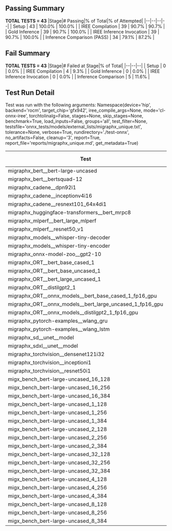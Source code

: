 ## Passing Summary

**TOTAL TESTS = 43**
|Stage|# Passing|% of Total|% of Attempted|
|--|--|--|--|
| Setup | 43 | 100.0% | 100.0% |
| IREE Compilation | 39 | 90.7% | 90.7% |
| Gold Inference | 39 | 90.7% | 100.0% |
| IREE Inference Invocation | 39 | 90.7% | 100.0% |
| Inference Comparison (PASS) | 34 | 79.1% | 87.2% |
## Fail Summary

**TOTAL TESTS = 43**
|Stage|# Failed at Stage|% of Total|
|--|--|--|
| Setup | 0 | 0.0% |
| IREE Compilation | 4 | 9.3% |
| Gold Inference | 0 | 0.0% |
| IREE Inference Invocation | 0 | 0.0% |
| Inference Comparison | 5 | 11.6% |
## Test Run Detail
Test was run with the following arguments:
Namespace(device='hip', backend='rocm', target_chip='gfx942', iree_compile_args=None, mode='cl-onnx-iree', torchtolinalg=False, stages=None, skip_stages=None, benchmark=True, load_inputs=False, groups='all', test_filter=None, testsfile='onnx_tests/models/external_lists/migraphx_unique.txt', tolerance=None, verbose=True, rundirectory='./test-onnx', no_artifacts=False, cleanup='3', report=True, report_file='reports/migraphx_unique.md', get_metadata=True)

| Test | Exit Status | Mean Benchmark Time (ms) | Notes |
|--|--|--|--|
| migraphx_bert__bert-large-uncased | PASS | 19.31574681448519 | |
| migraphx_bert__bertsquad-12 | compilation | None | |
| migraphx_cadene__dpn92i1 | PASS | 5.041161890015549 | |
| migraphx_cadene__inceptionv4i16 | PASS | 29.107576861760105 | |
| migraphx_cadene__resnext101_64x4di1 | PASS | 6.412592786081304 | |
| migraphx_huggingface-transformers__bert_mrpc8 | PASS | 7.266126375660046 | |
| migraphx_mlperf__bert_large_mlperf | Numerics | 26.423377628536684 | |
| migraphx_mlperf__resnet50_v1 | PASS | 4.79357390501312 | |
| migraphx_models__whisper-tiny-decoder | PASS | 38.66096288860447 | |
| migraphx_models__whisper-tiny-encoder | Numerics | 47.00041257811892 | |
| migraphx_onnx-model-zoo__gpt2-10 | compilation | None | |
| migraphx_ORT__bert_base_cased_1 | PASS | 115.09716050123744 | |
| migraphx_ORT__bert_base_uncased_1 | PASS | 115.52182366843529 | |
| migraphx_ORT__bert_large_uncased_1 | PASS | 521.4706289940901 | |
| migraphx_ORT__distilgpt2_1 | PASS | 68.68846596723111 | |
| migraphx_ORT__onnx_models__bert_base_cased_1_fp16_gpu | Numerics | 62.007456787713714 | |
| migraphx_ORT__onnx_models__bert_large_uncased_1_fp16_gpu | Numerics | 328.23831000011216 | |
| migraphx_ORT__onnx_models__distilgpt2_1_fp16_gpu | Numerics | 34.20235820614459 | |
| migraphx_pytorch-examples__wlang_gru | PASS | 18.56412019151321 | |
| migraphx_pytorch-examples__wlang_lstm | PASS | 8.285114918392134 | |
| migraphx_sd__unet__model | import_model | None | |
| migraphx_sdxl__unet__model | import_model | None | |
| migraphx_torchvision__densenet121i32 | PASS | 17.861202452791968 | |
| migraphx_torchvision__inceptioni1 | PASS | 4.953702125105876 | |
| migraphx_torchvision__resnet50i1 | PASS | 3.2224403139385114 | |
| migx_bench_bert-large-uncased_16_128 | PASS | 27.04877665420123 | |
| migx_bench_bert-large-uncased_16_256 | PASS | 38.285780240753574 | |
| migx_bench_bert-large-uncased_16_384 | PASS | 58.10668805477487 | |
| migx_bench_bert-large-uncased_1_128 | PASS | 12.256692047404137 | |
| migx_bench_bert-large-uncased_1_256 | PASS | 12.742987739329692 | |
| migx_bench_bert-large-uncased_1_384 | PASS | 19.35109020322906 | |
| migx_bench_bert-large-uncased_2_128 | PASS | 12.8482385637736 | |
| migx_bench_bert-large-uncased_2_256 | PASS | 19.535888749925544 | |
| migx_bench_bert-large-uncased_2_384 | PASS | 20.30077235256266 | |
| migx_bench_bert-large-uncased_32_128 | PASS | 36.84745673697825 | |
| migx_bench_bert-large-uncased_32_256 | PASS | 77.7350144813277 | |
| migx_bench_bert-large-uncased_32_384 | PASS | 118.76605650064043 | |
| migx_bench_bert-large-uncased_4_128 | PASS | 19.657637231729392 | |
| migx_bench_bert-large-uncased_4_256 | PASS | 20.709440382608378 | |
| migx_bench_bert-large-uncased_4_384 | PASS | 24.13883993145207 | |
| migx_bench_bert-large-uncased_8_128 | PASS | 20.793708098305313 | |
| migx_bench_bert-large-uncased_8_256 | PASS | 27.339053102201802 | |
| migx_bench_bert-large-uncased_8_384 | PASS | 34.774384383005476 | |
